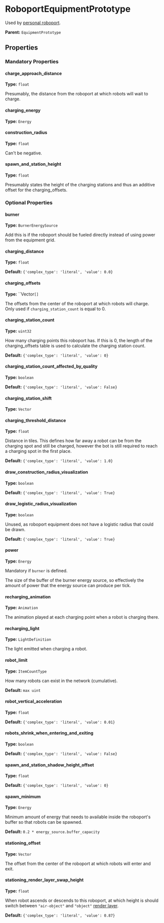 # RoboportEquipmentPrototype

Used by [personal roboport](https://wiki.factorio.com/Personal_roboport).

**Parent:** `EquipmentPrototype`

## Properties

### Mandatory Properties

#### charge_approach_distance

**Type:** `float`

Presumably, the distance from the roboport at which robots will wait to charge.

#### charging_energy

**Type:** `Energy`



#### construction_radius

**Type:** `float`

Can't be negative.

#### spawn_and_station_height

**Type:** `float`

Presumably states the height of the charging stations and thus an additive offset for the charging_offsets.

### Optional Properties

#### burner

**Type:** `BurnerEnergySource`

Add this is if the roboport should be fueled directly instead of using power from the equipment grid.

#### charging_distance

**Type:** `float`



**Default:** `{'complex_type': 'literal', 'value': 0.0}`

#### charging_offsets

**Type:** ``Vector`[]`

The offsets from the center of the roboport at which robots will charge. Only used if `charging_station_count` is equal to 0.

#### charging_station_count

**Type:** `uint32`

How many charging points this roboport has. If this is 0, the length of the charging_offsets table is used to calculate the charging station count.

**Default:** `{'complex_type': 'literal', 'value': 0}`

#### charging_station_count_affected_by_quality

**Type:** `boolean`



**Default:** `{'complex_type': 'literal', 'value': False}`

#### charging_station_shift

**Type:** `Vector`



#### charging_threshold_distance

**Type:** `float`

Distance in tiles. This defines how far away a robot can be from the charging spot and still be charged, however the bot is still required to reach a charging spot in the first place.

**Default:** `{'complex_type': 'literal', 'value': 1.0}`

#### draw_construction_radius_visualization

**Type:** `boolean`



**Default:** `{'complex_type': 'literal', 'value': True}`

#### draw_logistic_radius_visualization

**Type:** `boolean`

Unused, as roboport equipment does not have a logistic radius that could be drawn.

**Default:** `{'complex_type': 'literal', 'value': True}`

#### power

**Type:** `Energy`

Mandatory if `burner` is defined.

The size of the buffer of the burner energy source, so effectively the amount of power that the energy source can produce per tick.

#### recharging_animation

**Type:** `Animation`

The animation played at each charging point when a robot is charging there.

#### recharging_light

**Type:** `LightDefinition`

The light emitted when charging a robot.

#### robot_limit

**Type:** `ItemCountType`

How many robots can exist in the network (cumulative).

**Default:** `max uint`

#### robot_vertical_acceleration

**Type:** `float`



**Default:** `{'complex_type': 'literal', 'value': 0.01}`

#### robots_shrink_when_entering_and_exiting

**Type:** `boolean`



**Default:** `{'complex_type': 'literal', 'value': False}`

#### spawn_and_station_shadow_height_offset

**Type:** `float`



**Default:** `{'complex_type': 'literal', 'value': 0}`

#### spawn_minimum

**Type:** `Energy`

Minimum amount of energy that needs to available inside the roboport's buffer so that robots can be spawned.

**Default:** `0.2 * energy_source.buffer_capacity`

#### stationing_offset

**Type:** `Vector`

The offset from the center of the roboport at which robots will enter and exit.

#### stationing_render_layer_swap_height

**Type:** `float`

When robot ascends or descends to this roboport, at which height is should switch between `"air-object"` and `"object"` [render layer](prototype:RenderLayer).

**Default:** `{'complex_type': 'literal', 'value': 0.87}`

